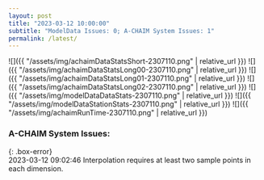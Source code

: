 ```yaml
---
layout: post
title: "2023-03-12 10:00:00"
subtitle: "ModelData Issues: 0; A-CHAIM System Issues: 1"
permalink: /latest/
---
```


![]({{ "/assets/img/achaimDataStatsShort-2307110.png" | relative_url }})
![]({{ "/assets/img/achaimDataStatsLong00-2307110.png" | relative_url }})
![]({{ "/assets/img/achaimDataStatsLong01-2307110.png" | relative_url }})
![]({{ "/assets/img/achaimDataStatsLong02-2307110.png" | relative_url }})
![]({{ "/assets/img/modelDataDataStats-2307110.png" | relative_url }})
![]({{ "/assets/img/modelDataStationStats-2307110.png" | relative_url }})
![]({{ "/assets/img/achaimRunTime-2307110.png" | relative_url }})


### A-CHAIM System Issues:  
  
{: .box-error}  
2023-03-12 09:02:46 Interpolation requires at least two sample points in each dimension.  
